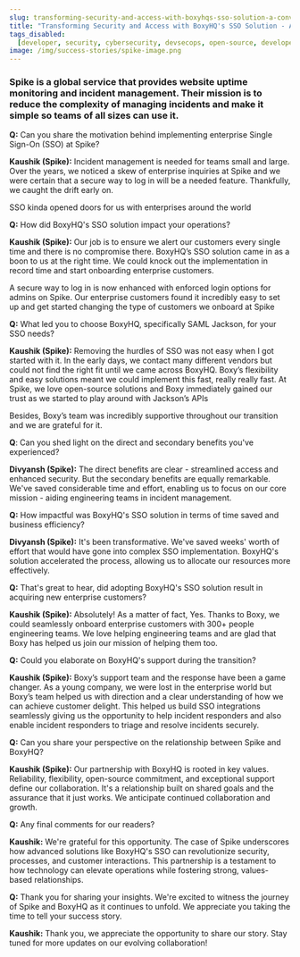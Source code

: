 ```yaml
---
slug: transforming-security-and-access-with-boxyhqs-sso-solution-a-conversation-with-the-spike-team
title: "Transforming Security and Access with BoxyHQ's SSO Solution - A Conversation with the Spike Team"
tags_disabled:
  [developer, security, cybersecurity, devsecops, open-source, developerfirst]
image: /img/success-stories/spike-image.png
---
```


### Spike is a global service that provides website uptime monitoring and incident management. Their mission is to reduce the complexity of managing incidents and make it simple so teams of all sizes can use it.

**Q:** Can you share the motivation behind implementing enterprise Single Sign-On (SSO) at Spike?

**Kaushik (Spike):** Incident management is needed for teams small and large. Over the years, we noticed a skew of enterprise inquiries at Spike and we were certain that a secure way to log in will be a needed feature. Thankfully, we caught the drift early on.

SSO kinda opened doors for us with enterprises around the world

**Q:** How did BoxyHQ's SSO solution impact your operations?

**Kaushik (Spike):** Our job is to ensure we alert our customers every single time and there is no compromise there. BoxyHQ’s SSO solution came in as a boon to us at the right time. We could knock out the implementation in record time and start onboarding enterprise customers.

A secure way to log in is now enhanced with enforced login options for admins on Spike. Our enterprise customers found it incredibly easy to set up and get started changing the type of customers we onboard at Spike

**Q:** What led you to choose BoxyHQ, specifically SAML Jackson, for your SSO needs?

**Kaushik (Spike):** Removing the hurdles of SSO was not easy when I got started with it.
In the early days, we contact many different vendors but could not find the right fit until we came across BoxyHQ.
Boxy’s flexibility and easy solutions meant we could implement this fast, really really fast.
At Spike, we love open-source solutions and Boxy immediately gained our trust as we started to play around with Jackson’s APIs

Besides, Boxy’s team was incredibly supportive throughout our transition and we are grateful for it.

**Q**: Can you shed light on the direct and secondary benefits you've experienced?

**Divyansh (Spike):** The direct benefits are clear - streamlined access and enhanced security. But the secondary benefits are equally remarkable. We've saved considerable time and effort, enabling us to focus on our core mission - aiding engineering teams in incident management.

**Q:** How impactful was BoxyHQ's SSO solution in terms of time saved and business efficiency?

**Divyansh (Spike):** It's been transformative. We've saved weeks' worth of effort that would have gone into complex SSO implementation. BoxyHQ's solution accelerated the process, allowing us to allocate our resources more effectively.

**Q:** That's great to hear, did adopting BoxyHQ's SSO solution result in acquiring new enterprise customers?

**Kaushik (Spike):** Absolutely! As a matter of fact, Yes. Thanks to Boxy, we could seamlessly onboard enterprise customers with 300+ people engineering teams. We love helping engineering teams and are glad that Boxy has helped us join our mission of helping them too.

**Q:** Could you elaborate on BoxyHQ's support during the transition?

**Kaushik (Spike):** Boxy’s support team and the response have been a game changer. As a young company, we were lost in the enterprise world but Boxy’s team helped us with direction and a clear understanding of how we can achieve customer delight. This helped us build SSO integrations seamlessly giving us the opportunity to help incident responders and also enable incident responders to triage and resolve incidents securely.

**Q:** Can you share your perspective on the relationship between Spike and BoxyHQ?

**Kaushik (Spike):** Our partnership with BoxyHQ is rooted in key values. Reliability, flexibility, open-source commitment, and exceptional support define our collaboration. It's a relationship built on shared goals and the assurance that it just works. We anticipate continued collaboration and growth.

**Q:** Any final comments for our readers?

**Kaushik:** We're grateful for this opportunity. The case of Spike underscores how advanced solutions like BoxyHQ's SSO can revolutionize security, processes, and customer interactions. This partnership is a testament to how technology can elevate operations while fostering strong, values-based relationships.

**Q:** Thank you for sharing your insights. We're excited to witness the journey of Spike and BoxyHQ as it continues to unfold. We appreciate you taking the time to tell your success story.

**Kaushik:** Thank you, we appreciate the opportunity to share our story. Stay tuned for more updates on our evolving collaboration!
